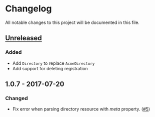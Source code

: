 # Changelog
All notable changes to this project will be documented in this file.

## [Unreleased]
### Added
- Add `Directory` to replace `AcmeDirectory`
- Add support for deleting registration

## 1.0.7 - 2017-07-20
### Changed
- Fix error when parsing directory resource with *meta* property. ([#5][i5])

[Unreleased]: https://github.com/fszlin/certes/compare/v1.0.7...HEAD

[i5]: https://github.com/fszlin/certes/issues/5
